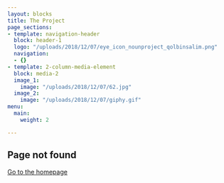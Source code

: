 ```yaml
---
layout: blocks
title: The Project
page_sections:
- template: navigation-header
  block: header-1
  logo: "/uploads/2018/12/07/eye_icon_nounproject_qolbinsalim.png"
  navigation:
  - {}
- template: 2-column-media-element
  block: media-2
  image_1:
    image: "/uploads/2018/12/07/62.jpg"
  image_2:
    image: "/uploads/2018/12/07/giphy.gif"
menu:
  main:
    weight: 2

---
```

## Page not found

[Go to the homepage](/ "Back to homepage")